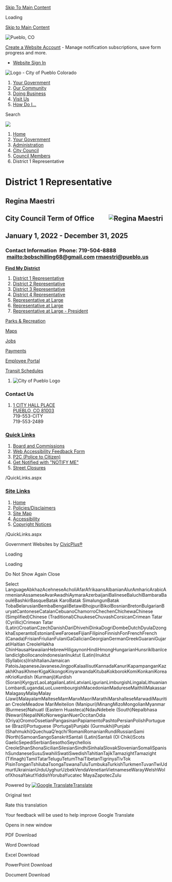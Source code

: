 [Skip To Main Content](https://www.pueblo.us/577/District-1-Representative/)

Loading

[Skip to Main Content](https://www.pueblo.us/577/District-1-Representative/)

![Pueblo, CO](https://www.pueblo.us/ImageRepository/Document?documentID=34614)

[Create a Website Account](https://www.pueblo.us/MyAccount/ProfileCreate) - Manage notification subscriptions, save form progress and more.   

- [Website Sign In](https://www.pueblo.us/MyAccount)

![Logo - City of Pueblo Colorado ](https://www.pueblo.us/ImageRepository/Document?documentID=34611)

1. [Your Government](https://www.pueblo.us/27/Your-Government)
2. [Our Community](https://www.pueblo.us/31/Our-Community)
3. [Doing Business](https://www.pueblo.us/35/Doing-Business)
4. [Visit Us](https://www.pueblo.us/9/Visit-Us)
5. [How Do I...](https://www.pueblo.us/644/How-Do-I)

Search

![](https://www.pueblo.us/ImageRepository/Document?documentID=34651)

1. [Home](https://www.pueblo.us)
2. [Your Government](https://www.pueblo.us/27/Your-Government)
3. [Administration](https://www.pueblo.us/1608/Administration)
4. [City Council](https://www.pueblo.us/86/City-Council)
5. [Council Members](https://www.pueblo.us/585/Council-Members)
6. District 1 Representative

# District 1 Representative

## Regina Maestri

## **City Council Term of Office         ![Regina Maestri](https://www.pueblo.us/ImageRepository/Document?documentId=30976)**

## January 1, 2022 - December 31, 2025

### Contact Information  Phone: 719-504-8888  [mailto:bobschilling68@gmail.com](mailto:bobschilling68@gmail.com) [rmaestri@pueblo.us](mailto:rmaestri@pueblo.us)

[**Find My District**](https://puebloco.hub.arcgis.com/apps/20441c68835c4e2bb410084685d6d160/explore)

1. [District 1 Representative](https://www.pueblo.us/577/District-1-Representative)
2. [District 2 Representative](https://www.pueblo.us/578/District-2-Representative)
3. [District 3 Representative](https://www.pueblo.us/579/District-3-Representative)
4. [District 4 Representative](https://www.pueblo.us/576/District-4-Representative)
5. [Representative at Large](https://www.pueblo.us/581/Representative-at-Large)
6. [Representative at Large](https://www.pueblo.us/2563/Representative-at-Large)
7. [Representative at Large - President](https://www.pueblo.us/580/Representative-at-Large---President)

[Parks &amp; Recreation](https://www.pueblo.us/100/Parks-Recreation)

[Maps](https://www.pueblo.us/1715/GIS-Portal)

[Jobs](https://www.pueblo.us/2462)

[Payments](https://www.pueblo.us/687/Online-Payments)

[Employee Portal](https://www.pueblo.us/768/Employee-Portal)

[Transit Schedules](https://www.pueblo.us/492/Bus-Schedules)

1. ![City of Pueblo Logo](https://www.pueblo.us/ImageRepository/Document?documentId=34628)

### Contact Us

1. [1 CITY HALL PLACE  
   PUEBLO, CO 81003](https://www.google.com/maps/dir//1+City+Hall+Place,+Pueblo,+CO+81003/data=!4m6!4m5!1m1!4e2!1m2!1m1!1s0x8713a31d458b6c7d:0xf05cfe46b069b156?sa=X&ved=1t%3A707&ictx=111)  
   719-553-CITY  
   719-553-2489

### [Quick Links](https://www.pueblo.us/QuickLinks.aspx?CID=74)

1. [Board and Commissions](https://www.pueblo.us/84/Boards-Commissions)
2. [Web Accessibility Feedback Form](https://puebloco-it-information-technology.app.transform.civicplus.com/forms/44101)
3. [P2C (Police to Citizen)](https://pueblo.policetocitizen.com/Home)
4. [Get Notified with "NOTIFY ME"](https://www.pueblo.us/notifyme)
5. [Street Closures](https://www.pueblo.us/1410/Street-Closures)

/QuickLinks.aspx

### [Site Links](https://www.pueblo.us/QuickLinks.aspx?CID=75)

1. [Home](https://www.pueblo.us)
2. [Policies/Disclaimers](https://www.pueblo.us/695/Disclaimers)
3. [Site Map](https://www.pueblo.us/sitemap.aspx)
4. [Accessibility](https://www.pueblo.us/accessibility)
5. [Copyright Notices](https://www.pueblo.us/site/copyright)

/QuickLinks.aspx

Government Websites by [CivicPlus®](https://www.civicplus.com)

Loading

Loading

Do Not Show Again Close

Select LanguageAbkhazAcehneseAcholiAfarAfrikaansAlbanianAlurAmharicArabicArmenianAssameseAvarAwadhiAymaraAzerbaijaniBalineseBaluchiBambaraBaouléBashkirBasqueBatak KaroBatak SimalungunBatak TobaBelarusianBembaBengaliBetawiBhojpuriBikolBosnianBretonBulgarianBuryatCantoneseCatalanCebuanoChamorroChechenChichewaChinese (Simplified)Chinese (Traditional)ChuukeseChuvashCorsicanCrimean Tatar (Cyrillic)Crimean Tatar (Latin)CroatianCzechDanishDariDhivehiDinkaDogriDombeDutchDyulaDzongkhaEsperantoEstonianEweFaroeseFijianFilipinoFinnishFonFrenchFrench (Canada)FrisianFriulianFulaniGaGalicianGeorgianGermanGreekGuaraniGujaratiHaitian CreoleHakha ChinHausaHawaiianHebrewHiligaynonHindiHmongHungarianHunsrikIbanIcelandicIgboIlocanoIndonesianInuktut (Latin)Inuktut (Syllabics)IrishItalianJamaican PatoisJapaneseJavaneseJingpoKalaallisutKannadaKanuriKapampanganKazakhKhasiKhmerKigaKikongoKinyarwandaKitubaKokborokKomiKonkaniKoreanKrioKurdish (Kurmanji)Kurdish (Sorani)KyrgyzLaoLatgalianLatinLatvianLigurianLimburgishLingalaLithuanianLombardLugandaLuoLuxembourgishMacedonianMadureseMaithiliMakassarMalagasyMalayMalay (Jawi)MalayalamMalteseMamManxMaoriMarathiMarshalleseMarwadiMauritian CreoleMeadow MariMeiteilon (Manipuri)MinangMizoMongolianMyanmar (Burmese)Nahuatl (Eastern Huasteca)NdauNdebele (South)Nepalbhasa (Newari)NepaliNKoNorwegianNuerOccitanOdia (Oriya)OromoOssetianPangasinanPapiamentoPashtoPersianPolishPortuguese (Brazil)Portuguese (Portugal)Punjabi (Gurmukhi)Punjabi (Shahmukhi)QuechuaQʼeqchiʼRomaniRomanianRundiRussianSami (North)SamoanSangoSanskritSantali (Latin)Santali (Ol Chiki)Scots GaelicSepediSerbianSesothoSeychellois CreoleShanShonaSicilianSilesianSindhiSinhalaSlovakSlovenianSomaliSpanishSundaneseSusuSwahiliSwatiSwedishTahitianTajikTamazightTamazight (Tifinagh)TamilTatarTeluguTetumThaiTibetanTigrinyaTivTok PisinTonganTshilubaTsongaTswanaTuluTumbukaTurkishTurkmenTuvanTwiUdmurtUkrainianUrduUyghurUzbekVendaVenetianVietnameseWarayWelshWolofXhosaYakutYiddishYorubaYucatec MayaZapotecZulu

Powered by [![Google Translate](https://www.gstatic.com/images/branding/googlelogo/1x/googlelogo_color_42x16dp.png)Translate](https://translate.google.com)

Original text

Rate this translation

Your feedback will be used to help improve Google Translate

Opens in new window

PDF Download

Word Download

Excel Download

PowerPoint Download

Document Download